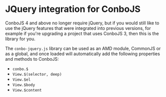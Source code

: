 JQuery integration for ConboJS
==============================

ConboJS 4 and above no longer require jQuery, but if you would still like to use the jQuery features that were integrated into previous versions, for example if you're upgrading a project that uses ConboJS 3, then this is the library for you.

The `conbo-jquery.js` library can be used as an AMD module, CommonJS or as a global, and once loaded will automatically add the following properties and methods to ConboJS:

* `conbo.$`
* `View.$(selector, deep)`
* `View.$el`
* `View.$body`
* `View.$content`
